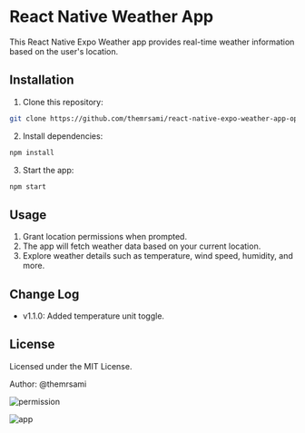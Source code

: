 # React Native Weather App

This React Native Expo Weather app provides real-time weather information based on the user's location.

## Installation

1. Clone this repository:

```bash
git clone https://github.com/themrsami/react-native-expo-weather-app-openweather_api.git
```


2. Install dependencies:

```bash
npm install
```

3. Start the app:

```bash
npm start
```

## Usage

1. Grant location permissions when prompted.
2. The app will fetch weather data based on your current location.
3. Explore weather details such as temperature, wind speed, humidity, and more.

## Change Log

- v1.1.0: Added temperature unit toggle.

## License

Licensed under the MIT License.

Author: @themrsami

![permission](https://github.com/themrsami/react-native-expo-weather-app-openweather_api/assets/91170768/637cc9ea-6c68-4b7c-b6d1-ef0b7fcde48a)


![app](https://github.com/themrsami/react-native-expo-weather-app-openweather_api/assets/91170768/3213d5a5-d1e3-4bb0-bf52-18294f23222a)
